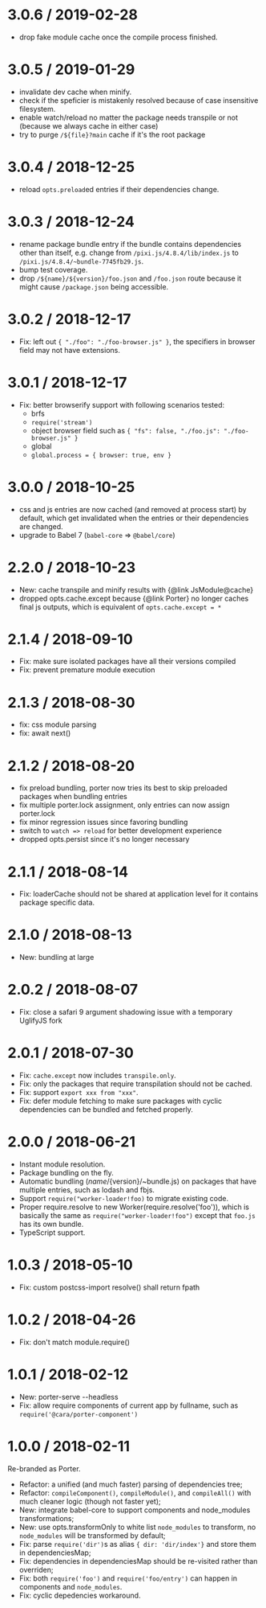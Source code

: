 3.0.6 / 2019-02-28
==================

  * drop fake module cache once the compile process finished.

3.0.5 / 2019-01-29
==================

  * invalidate dev cache when minify.
  * check if the speficier is mistakenly resolved because of case insensitive filesystem.
  * enable watch/reload no matter the package needs transpile or not (because we always cache in either case)
  * try to purge `/${file}?main` cache if it's the root package

3.0.4 / 2018-12-25
==================

  * reload `opts.preload`ed entries if their dependencies change.

3.0.3 / 2018-12-24
==================

  * rename package bundle entry if the bundle contains dependencies other than itself, e.g. change from `/pixi.js/4.8.4/lib/index.js` to `/pixi.js/4.8.4/~bundle-7745fb29.js`.
  * bump test coverage.
  * drop `/${name}/${version}/foo.json` and `/foo.json` route because it might cause `/package.json` being accessible.

3.0.2 / 2018-12-17
==================

  * Fix: left out `{ "./foo": "./foo-browser.js" }`, the specifiers in browser field may not have extensions.

3.0.1 / 2018-12-17
==================

  * Fix: better browserify support with following scenarios tested:
    * brfs
    * `require('stream')`
    * object browser field such as `{ "fs": false, "./foo.js": "./foo-browser.js" }`
    * global
    * `global.process = { browser: true, env }`

3.0.0 / 2018-10-25
==================

  * css and js entries are now cached (and removed at process start) by default, which get invalidated when the entries or their dependencies are changed.
  * upgrade to Babel 7 (`babel-core` => `@babel/core`)

2.2.0 / 2018-10-23
==================

  * New: cache transpile and minify results with {@link JsModule@cache}
  * dropped opts.cache.except because {@link Porter} no longer caches final js outputs, which is equivalent of `opts.cache.except = *`

2.1.4 / 2018-09-10
==================

  * Fix: make sure isolated packages have all their versions compiled
  * Fix: prevent premature module execution

2.1.3 / 2018-08-30
==================

  * fix: css module parsing
  * fix: await next()

2.1.2 / 2018-08-20
==================

  * fix preload bundling, porter now tries its best to skip preloaded packages when bundling entries
  * fix multiple porter.lock assignment, only entries can now assign porter.lock
  * fix minor regression issues since favoring bundling
  * switch to `watch => reload` for better development experience
  * dropped opts.persist since it's no longer necessary

2.1.1 / 2018-08-14
==================

  * Fix: loaderCache should not be shared at application level for it contains package specific data.

2.1.0 / 2018-08-13
==================

  * New: bundling at large

2.0.2 / 2018-08-07
==================

  * Fix: close a safari 9 argument shadowing issue with a temporary UglifyJS fork

2.0.1 / 2018-07-30
==================

  * Fix: `cache.except` now includes `transpile.only`.
  * Fix: only the packages that require transpilation should not be cached.
  * Fix: support `export xxx from "xxx"`.
  * Fix: defer module fetching to make sure packages with cyclic dependencies can be bundled and fetched properly.

2.0.0 / 2018-06-21
==================

  * Instant module resolution.
  * Package bundling on the fly.
  * Automatic bundling (${name}/${version}/~bundle.js) on packages that have multiple entries, such as lodash and fbjs.
  * Support `require("worker-loader!foo)` to migrate existing code.
  * Proper require.resolve to new Worker(require.resolve('foo')), which is basically the same as `require("worker-loader!foo")` except that `foo.js` has its own bundle.
  * TypeScript support.

1.0.3 / 2018-05-10
==================

  * Fix: custom postcss-import resolve() shall return fpath

1.0.2 / 2018-04-26
==================

  * Fix: don't match module.require()

1.0.1 / 2018-02-12
==================

  * New: porter-serve --headless
  * Fix: allow require components of current app by fullname, such as `require('@cara/porter-component')`

1.0.0 / 2018-02-11
==================

Re-branded as Porter.

  * Refactor: a unified (and much faster) parsing of dependencies tree;
  * Refactor: `compileComponent()`, `compileModule()`, and `compileAll()` with much cleaner logic (though not faster yet);
  * New: integrate babel-core to support components and node_modules transformations;
  * New: use opts.transformOnly to white list `node_modules` to transform, no `node_modules` will be transformed by default;
  * Fix: parse `require('dir')`s as alias `{ dir: 'dir/index'}` and store them in dependenciesMap;
  * Fix: dependencies in dependenciesMap should be re-visited rather than overriden;
  * Fix: both `require('foo')` and `require('foo/entry')` can happen in components and `node_modules`.
  * Fix: cyclic depedencies workaround.
